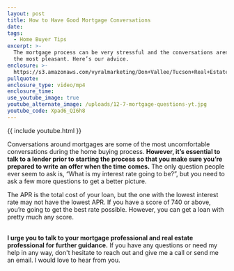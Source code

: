 ```yaml
---
layout: post
title: How to Have Good Mortgage Conversations
date:
tags:
  - Home Buyer Tips
excerpt: >-
  The mortgage process can be very stressful and the conversations aren’t always
  the most pleasant. Here’s our advice.
enclosure: >-
  https://s3.amazonaws.com/vyralmarketing/Don+Vallee/Tucson+Real+Estate+Agent-+How+to+Have+Good+Mortgage+Conversations.mp4
pullquote:
enclosure_type: video/mp4
enclosure_time:
use_youtube_image: true
youtube_alternate_image: /uploads/12-7-mortgage-questions-yt.jpg
youtube_code: Xpad6_QI6h8
---
```


{{ include youtube.html }}

Conversations around mortgages are some of the most uncomfortable conversations during the home buying process. **However, it’s essential to talk to a lender prior to starting the process so that you make sure you’re prepared to write an offer when the time comes.** The only question people ever seem to ask is, “What is my interest rate going to be?”, but you need to ask a few more questions to get a better picture.

The APR is the total cost of your loan, but the one with the lowest interest rate may not have the lowest APR. If you have a score of 740 or above, you’re going to get the best rate possible. However, you can get a loan with pretty much any score.

<br>**I urge you to talk to your mortgage professional and real estate professional for further guidance.** If you have any questions or need my help in any way, don't hesitate to reach out and give me a call or send me an email. I would love to hear from you.